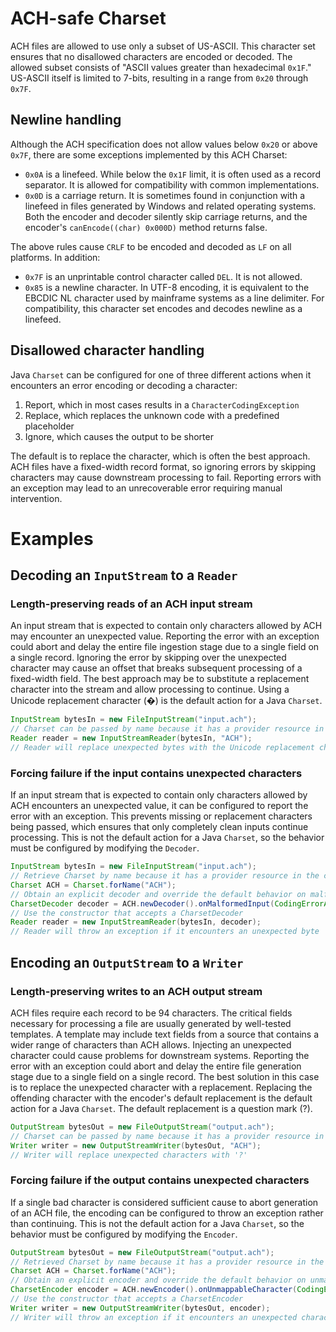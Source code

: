 # ACH-safe Charset

ACH files are allowed to use only a subset of US-ASCII. This character set ensures that no disallowed characters are
encoded or decoded. The allowed subset consists of "ASCII values greater than hexadecimal `0x1F`." US-ASCII itself is
limited to 7-bits, resulting in a range from `0x20` through `0x7F`.

## Newline handling

Although the ACH specification does not allow values below `0x20` or above `0x7F`, there are some exceptions implemented
by this ACH Charset:

* `0x0A` is a linefeed. While below the `0x1F` limit, it is often used as a record separator. It is allowed for
  compatibility with common implementations.
* `0x0D` is a carriage return. It is sometimes found in conjunction with a linefeed in files generated by Windows and
  related operating systems. Both the encoder and decoder silently skip carriage returns, and the encoder's
 `canEncode((char) 0x000D)` method returns false.

The above rules cause `CRLF` to be encoded and decoded as `LF` on all platforms. In addition:
* `0x7F` is an unprintable control character called `DEL`. It is not allowed.
* `0x85` is a newline character. In UTF-8 encoding, it is equivalent to the EBCDIC NL character used by mainframe
  systems as a line delimiter. For compatibility, this character set encodes and decodes newline as a linefeed.

## Disallowed character handling

Java `Charset` can be configured for one of three different actions when it encounters an error encoding or decoding
a character:

1. Report, which in most cases results in a `CharacterCodingException`
2. Replace, which replaces the unknown code with a predefined placeholder
3. Ignore, which causes the output to be shorter

The default is to replace the character, which is often the best approach. ACH files have a fixed-width record
format, so ignoring errors by skipping characters may cause downstream processing to fail. Reporting errors with an
exception may lead to an unrecoverable error requiring manual intervention.

# Examples

## Decoding an `InputStream` to a `Reader`

### Length-preserving reads of an ACH input stream

An input stream that is expected to contain only characters allowed by ACH may encounter an unexpected value. Reporting
the error with an exception could abort and delay the entire file ingestion stage due to a single field  on a single
record. Ignoring the error by skipping over the unexpected character may cause an offset that breaks subsequent
processing of a fixed-width field. The best approach may be to substitute a replacement character into the stream and
allow processing to continue. Using a Unicode replacement character (&#xFFFD;) is the default action for a Java
`Charset`.

```Java
InputStream bytesIn = new FileInputStream("input.ach");
// Charset can be passed by name because it has a provider resource in the classpath
Reader reader = new InputStreamReader(bytesIn, "ACH");
// Reader will replace unexpected bytes with the Unicode replacement character
```

### Forcing failure if the input contains unexpected characters

If an input stream that is expected to contain only characters allowed by ACH encounters an unexpected value, it can be
configured to report the error with an exception. This prevents missing or replacement characters being passed, which
ensures that only completely clean inputs continue processing. This is not the default action for a Java `Charset`, so
the behavior must be configured by modifying the `Decoder`.

```Java
InputStream bytesIn = new FileInputStream("input.ach");
// Retrieve Charset by name because it has a provider resource in the classpath
Charset ACH = Charset.forName("ACH");
// Obtain an explicit decoder and override the default behavior on malformed input
CharsetDecoder decoder = ACH.newDecoder().onMalformedInput(CodingErrorAction.REPORT);
// Use the constructor that accepts a CharsetDecoder
Reader reader = new InputStreamReader(bytesIn, decoder);
// Reader will throw an exception if it encounters an unexpected byte
```

## Encoding an `OutputStream` to a `Writer`

### Length-preserving writes to an ACH output stream

ACH files require each record to be 94 characters. The critical fields necessary for processing a file are usually
generated by well-tested templates. A template may include text fields from a source that contains a wider range of
characters than ACH allows. Injecting an unexpected character could cause problems for downstream systems.  Reporting
the error with an exception could abort and delay the entire file generation stage due to a single field  on a single
record. The best solution in this case is to replace the unexpected character with a replacement. Replacing the
offending character with the encoder's default replacement is the default action for a Java `Charset`. The default
replacement is a question mark (?).

```Java
OutputStream bytesOut = new FileOutputStream("output.ach");
// Charset can be passed by name because it has a provider resource in the classpath
Writer writer = new OutputStreamWriter(bytesOut, "ACH");
// Writer will replace unexpected characters with '?'
```

### Forcing failure if the output contains unexpected characters

If a single bad character is considered sufficient cause to abort generation of an ACH file, the encoding can be
configured to throw an exception rather than continuing. This is not the default action for a Java `Charset`, so the
behavior must be configured by modifying the `Encoder`.

```Java
OutputStream bytesOut = new FileOutputStream("output.ach");
// Retrieved Charset by name because it has a provider resource in the classpath
Charset ACH = Charset.forName("ACH");
// Obtain an explicit encoder and override the default behavior on unmappable output
CharsetEncoder encoder = ACH.newEncoder().onUnmappableCharacter(CodingErrorAction.REPORT);
// Use the constructor that accepts a CharsetEncoder
Writer writer = new OutputStreamWriter(bytesOut, encoder);
// Writer will throw an exception if it encounters an unexpected character
```